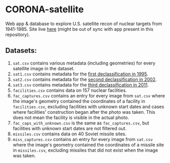 # CORONA-satellite
   

Web app & database to explore U.S. satellite recon of nuclear targets from 1941-1985. Site live [here](https://bollfrass.shinyapps.io/CORONA/) (might be out of sync with app present in this repository).


## Datasets:
1. `sat.csv` contains various metadata (including geometries) for every satellite image in the dataset.
2. `sat1.csv` contains metadata for the [first declassification in 1995](https://www.usgs.gov/centers/eros/science/usgs-eros-archive-declassified-data-declassified-satellite-imagery-1).
3. `sat2.csv` contains metadata for the [second declassification in 2002](https://www.usgs.gov/centers/eros/science/usgs-eros-archive-declassified-data-declassified-satellite-imagery-2).
4. `sat3.csv` contains metadata for the [third declassification in 2011](https://www.usgs.gov/centers/eros/science/usgs-eros-archive-declassified-data-declassified-satellite-imagery-3).
4. `facilities.csv` contains data on 157 nuclear facilities.
5. `fac_captures.csv` contains an entry for every image from `sat.csv` where the image's geometry contained the coordinates of a facility in `facilities.csv`, excluding facilities with unknown start dates and cases where facilities' construction began after the photo was taken. This does not mean the facility is visible in the actual photo.
6. `fac_caps_with_unknown.csv` is the same as `fac_captures.csv`, but facilities with unknown start dates are not filtered out.
7. `missiles.csv` contains data on 40 Soviet missile sites.
8. `miss_captures.csv` contains an entry for every image from `sat.csv` where the image's geometry contained the coordinates of a missile site in `missiles.csv`, excluding missiles that did not exist when the image was taken.
